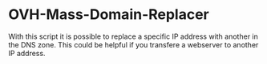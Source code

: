 # OVH-Mass-Domain-Replacer
With this script it is possible to replace a specific IP address with another in the DNS zone. This could be helpful if you transfere a webserver to another IP address.
